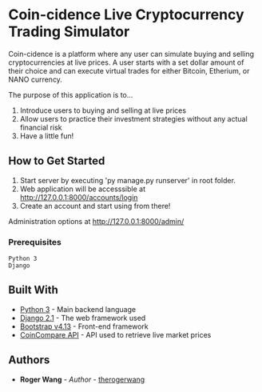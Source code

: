 # Coin-cidence Live Cryptocurrency Trading Simulator

Coin-cidence is a platform where any user can simulate buying and selling cryptocurrencies at live prices. A user starts with a
set dollar amount of their choice and can execute virtual trades for either Bitcoin, Etherium, or NANO currency.

The purpose of this application is to...
1. Introduce users to buying and selling at live prices
2. Allow users to practice their investment strategies without any actual financial risk
3. Have a little fun!

## How to Get Started

1. Start server by executing 'py manage.py runserver' in root folder.
2. Web application will be accesssible at http://127.0.0.1:8000/accounts/login
3. Create an account and start using from there!


Administration options at http://127.0.0.1:8000/admin/


### Prerequisites

```
Python 3
Django
```

## Built With

* [Python 3](https://www.python.org/) - Main backend language
* [Django 2.1](https://www.djangoproject.com/) - The web framework used
* [Bootstrap v4.13](https://getbootstrap.com/) - Front-end framework
* [CoinCompare API](https://www.cryptocompare.com/api/) - API used to retrieve live market prices



## Authors

* **Roger Wang** - *Author* - [therogerwang](https://github.com/therogerwang)

